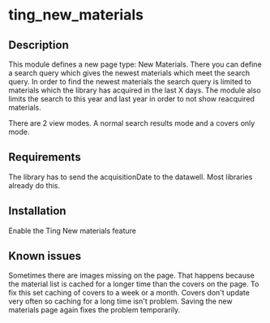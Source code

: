 ting_new_materials
==================

Description
-----------
This module defines a new page type: New Materials. There you can define a search query which gives the newest materials which meet the search query.
In order to find the newest materials the search query is limited to materials which the library has acquired in the last X days.
The module also limits the search to this year and last year in order to not show reacquired materials.

There are 2 view modes. A normal search results mode and a covers only mode.

Requirements
------------

The library has to send the acquisitionDate to the datawell. Most libraries already do this.

Installation
-----------

Enable the Ting New materials feature


Known issues
-------------
Sometimes there are images missing on the page. That happens because the material
list is cached for a longer time than the covers on the page. To fix this set caching of covers to a week or a month.
Covers don't update very often so caching for a long time isn't problem. Saving the new materials page again fixes the
problem temporarily.